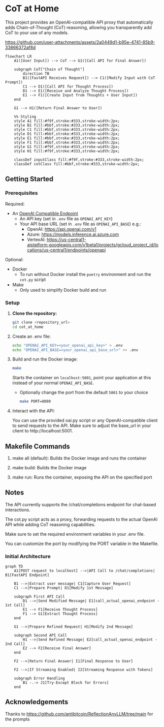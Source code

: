 # CoT at Home

This project provides an OpenAI-compatible API proxy that automatically adds Chain-of-Thought (CoT) reasoning, allowing you transparently add CoT to your use of any models.


https://github.com/user-attachments/assets/2a0449d1-b95e-4741-85b9-33866372af8d



```mermaid
flowchart LR
    A1([User Input]) --> CoT --> G1([Call API for Final Answer])

    subgraph CoT["Chain of Thought"]
        direction TB
        B1([FastAPI Receives Request]) --> C1([Modify Input with CoT Prompt])
        C1 --> D1([Call API for Thought Process])
        D1 --> E1([Receive and Analyze Thought Process])
        E1 --> F1([Create Input from Thoughts + User Input])
    end
    
    G1 --> H1([Return Final Answer to User])

    %% Styling
    style A1 fill:#f9f,stroke:#333,stroke-width:2px;
    style B1 fill:#bbf,stroke:#333,stroke-width:2px;
    style C1 fill:#bbf,stroke:#333,stroke-width:2px;
    style D1 fill:#bbf,stroke:#333,stroke-width:2px;
    style E1 fill:#bbf,stroke:#333,stroke-width:2px;
    style F1 fill:#bbf,stroke:#333,stroke-width:2px;
    style G1 fill:#f9f,stroke:#333,stroke-width:2px;
    style H1 fill:#f9f,stroke:#333,stroke-width:2px;

    classDef inputClass fill:#f9f,stroke:#333,stroke-width:2px;
    classDef cotClass fill:#bbf,stroke:#333,stroke-width:2px;
```

## Getting Started

### Prerequisites

Required:
   * An [OpenAI Compatible Endpoint](https://platform.openai.com/docs/api-reference/chat/create)
      * An API key (set in `.env` file as `OPENAI_API_KEY`)
      * Your API base URL (set in `.env` file as `OPENAI_API_BASE`) e.g.:
         * OpenAI: https://api.openai.com/v1
         * Azure: https://models.inference.ai.azure.com
         * VertexAI: https://us-central1-aiplatform.googleapis.com/v1beta1/projects/gcloud_project_id/locations/us-central1/endpoints/openapi

Optional:
   * Docker
      * To run without Docker install the `poetry` environment and run the `cot.py` script
   * Make
      * Only used to simplify Docker build and run


### Setup

1. **Clone the repository:**

   ```bash
   git clone <repository_url>
   cd cot_at_home
   ```

2. Create an .env file:

   ```bash
   echo "OPENAI_API_KEY=<your_openai_api_key>" > .env
   echo "OPENAI_API_BASE=<your_openai_api_base_url>" >> .env
   ```

3. Build and run the Docker image:

   ```bash
   make
   ```
   Starts the container on `localhost:5001`, point your application at this instead of your normal `OPENAI_API_BASE`.
   * Optionally change the port from the default `5001` to your choice
      ```bash
      make PORT=8080
      ```


4. Interact with the API:

   You can use the provided oai.py script or any OpenAI-compatible client to send requests to the API. Make sure to adjust the base_url in your client to http://localhost:5001.


## Makefile Commands

1. make all (default): Builds the Docker image and runs the container

2. make build: Builds the Docker image

3. make run: Runs the container, exposing the API on the specified port

## Notes
The API currently supports the /chat/completions endpoint for chat-based interactions.

The cot.py script acts as a proxy, forwarding requests to the actual OpenAI API while adding CoT reasoning capabilities.

Make sure to set the required environment variables in your .env file.

You can customize the port by modifying the PORT variable in the Makefile.

### Initial Architecture
```mermaid
graph TD
    A1[POST request to localhost] -->|API Call to /chat/completions| B1[FastAPI Endpoint]
    
    B1 -->|Extract user message| C1[Capture User Request]
    C1 -->|Prepare Prompt| D1[Modify 1st Message]
    
    subgraph First API Call
        D1 -->|Send Modified Message| E1[call_actual_openai_endpoint - 1st Call]
        E1 --> F1[Receive Thought Process]
        F1 --> G1[Extract Thought Process]
    end
    
    G1 -->|Prepare Refined Request| H1[Modify 2nd Message]
    
    subgraph Second API Call
        H1 -->|Send Refined Message| E2[call_actual_openai_endpoint - 2nd Call]
        E2 --> F2[Receive Final Answer]
    end

    F2 -->|Return Final Answer| I1[Final Response to User]
    
    F2 -->|If Streaming Enabled| I2[Streaming Response with Tokens]
    
    subgraph Error Handling
        B1 -.-> J1[Try-Except Block for Errors]
    end
```

## Acknowledgements

Thanks to https://github.com/antibitcoin/ReflectionAnyLLM/tree/main for the prompts
